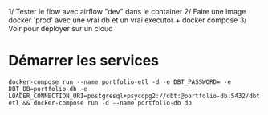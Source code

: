 1/ Tester le flow avec airflow "dev" dans le container 
2/ Faire une image docker 'prod' avec une vrai db et un vrai executor + docker compose
3/ Voir pour déployer sur un cloud


# Démarrer les services
```
docker-compose run --name portfolio-etl -d -e DBT_PASSWORD= -e DBT_DB=portfolio-db -e LOADER_CONNECTION_URI=postgresql+psycopg2://dbt:@portfolio-db:5432/dbt etl && docker-compose run -d --name portfolio-db db
```
